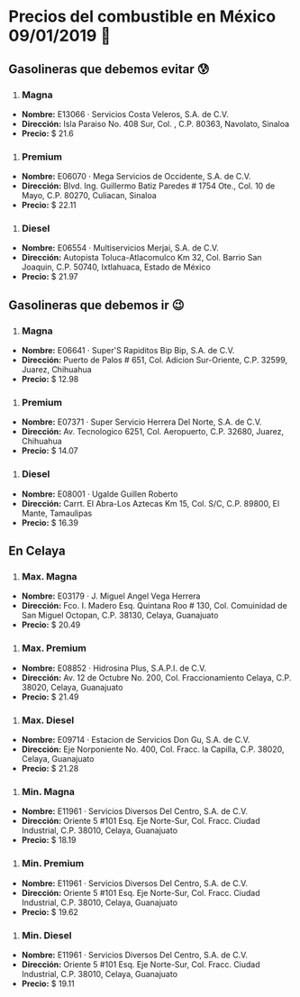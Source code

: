 # Precios del combustible en México 09/01/2019 :car:

## Gasolineras que debemos evitar :cold_sweat:
1. ### Magna
  * **Nombre:** E13066 · Servicios Costa Veleros, S.A. de C.V.
  * **Dirección:** Isla Paraiso No. 408 Sur, Col. , C.P. 80363, Navolato, Sinaloa
  * **Precio:** $ 21.6

1. ### Premium
  * **Nombre:** E06070 · Mega Servicios de Occidente, S.A. de C.V.
  * **Dirección:** Blvd. Ing. Guillermo Batiz Paredes # 1754 Ote., Col. 10 de Mayo, C.P. 80270, Culiacan, Sinaloa
  * **Precio:** $ 22.11

1. ### Diesel
  * **Nombre:** E06554 · Multiservicios Merjai, S.A. de C.V.
  * **Dirección:** Autopista Toluca-Atlacomulco Km 32, Col. Barrio San Joaquin, C.P. 50740, Ixtlahuaca, Estado de México
  * **Precio:** $ 21.97


## Gasolineras que debemos ir :wink:
1. ### Magna
  * **Nombre:** E06641 · Super'S Rapiditos Bip Bip, S.A. de C.V.
  * **Dirección:** Puerto de Palos # 651, Col. Adicion Sur-Oriente, C.P. 32599, Juarez, Chihuahua
  * **Precio:** $ 12.98

1. ### Premium
  * **Nombre:** E07371 · Super Servicio Herrera Del Norte, S.A. de C.V.
  * **Dirección:** Av. Tecnologico 6251, Col. Aeropuerto, C.P. 32680, Juarez, Chihuahua
  * **Precio:** $ 14.07

1. ### Diesel
  * **Nombre:** E08001 · Ugalde Guillen Roberto
  * **Dirección:** Carrt. El Abra-Los Aztecas Km 15, Col. S/C, C.P. 89800, El Mante, Tamaulipas
  * **Precio:** $ 16.39


## En Celaya
1. ### Max. Magna
  * **Nombre:** E03179 · J. Miguel Angel Vega Herrera
  * **Dirección:** Fco. I. Madero Esq. Quintana Roo # 130, Col. Comuinidad de San Miguel Octopan, C.P. 38130, Celaya, Guanajuato
  * **Precio:** $ 20.49

1. ### Max. Premium
  * **Nombre:** E08852 · Hidrosina Plus, S.A.P.I. de C.V.
  * **Dirección:** Av. 12 de Octubre No. 200, Col. Fraccionamiento Celaya, C.P. 38020, Celaya, Guanajuato
  * **Precio:** $ 21.49

1. ### Max. Diesel
  * **Nombre:** E09714 · Estacion de Servicios Don Gu, S.A. de C.V.
  * **Dirección:** Eje Norponiente No. 400, Col. Fracc. la Capilla, C.P. 38020, Celaya, Guanajuato
  * **Precio:** $ 21.28

1. ### Min. Magna
  * **Nombre:** E11961 · Servicios Diversos Del Centro, S.A. de C.V.
  * **Dirección:** Oriente 5 #101 Esq. Eje Norte-Sur, Col. Fracc. Ciudad Industrial, C.P. 38010, Celaya, Guanajuato
  * **Precio:** $ 18.19

1. ### Min. Premium
  * **Nombre:** E11961 · Servicios Diversos Del Centro, S.A. de C.V.
  * **Dirección:** Oriente 5 #101 Esq. Eje Norte-Sur, Col. Fracc. Ciudad Industrial, C.P. 38010, Celaya, Guanajuato
  * **Precio:** $ 19.62

1. ### Min. Diesel
  * **Nombre:** E11961 · Servicios Diversos Del Centro, S.A. de C.V.
  * **Dirección:** Oriente 5 #101 Esq. Eje Norte-Sur, Col. Fracc. Ciudad Industrial, C.P. 38010, Celaya, Guanajuato
  * **Precio:** $ 19.11
